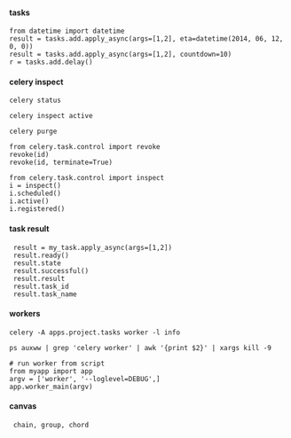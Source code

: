 #### tasks               

    from datetime import datetime
    result = tasks.add.apply_async(args=[1,2], eta=datetime(2014, 06, 12, 0, 0))
    result = tasks.add.apply_async(args=[1,2], countdown=10)
    r = tasks.add.delay()


#### celery inspect 
	
    celery status
         
    celery inspect active
    
    celery purge

    from celery.task.control import revoke
    revoke(id)
    revoke(id, terminate=True)

    from celery.task.control import inspect
    i = inspect()
    i.scheduled()
    i.active()
    i.registered()


#### task result

     result = my_task.apply_async(args=[1,2])
     result.ready()
     result.state
     result.successful()
     result.result
     result.task_id
     result.task_name


#### workers
	
    celery -A apps.project.tasks worker -l info 

    ps auxww | grep 'celery worker' | awk '{print $2}' | xargs kill -9   

    # run worker from script    
    from myapp import app           
    argv = ['worker', '--loglevel=DEBUG',]
    app.worker_main(argv)	


#### canvas

     chain, group, chord
	
